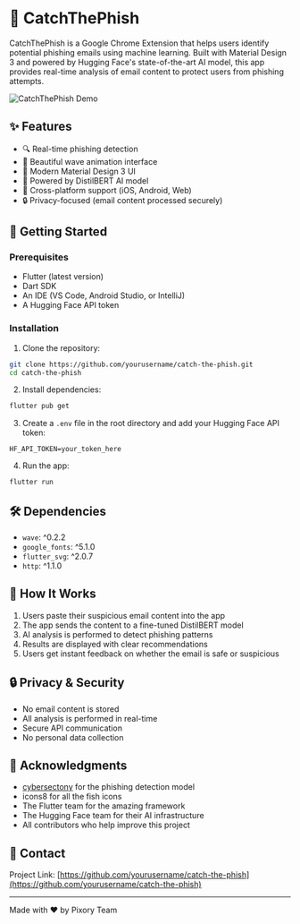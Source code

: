 # 🎣 CatchThePhish

CatchThePhish is a Google Chrome Extension that helps users identify potential phishing emails using machine learning. Built with Material Design 3 and powered by Hugging Face's state-of-the-art AI model, this app provides real-time analysis of email content to protect users from phishing attempts.

![CatchThePhish Demo](assets/demo_placeholder.gif)

## ✨ Features

- 🔍 Real-time phishing detection
- 🌊 Beautiful wave animation interface
- 🎨 Modern Material Design 3 UI
- 🤖 Powered by DistilBERT AI model
- 📱 Cross-platform support (iOS, Android, Web)
- 🔒 Privacy-focused (email content processed securely)

## 🚀 Getting Started

### Prerequisites

- Flutter (latest version)
- Dart SDK
- An IDE (VS Code, Android Studio, or IntelliJ)
- A Hugging Face API token

### Installation

1. Clone the repository:
```bash
git clone https://github.com/yourusername/catch-the-phish.git
cd catch-the-phish
```

2. Install dependencies:
```bash
flutter pub get
```

3. Create a `.env` file in the root directory and add your Hugging Face API token:
```
HF_API_TOKEN=your_token_here
```

4. Run the app:
```bash
flutter run
```

## 🛠️ Dependencies

- `wave`: ^0.2.2
- `google_fonts`: ^5.1.0
- `flutter_svg`: ^2.0.7
- `http`: ^1.1.0

## 🎯 How It Works

1. Users paste their suspicious email content into the app
2. The app sends the content to a fine-tuned DistilBERT model
3. AI analysis is performed to detect phishing patterns
4. Results are displayed with clear recommendations
5. Users get instant feedback on whether the email is safe or suspicious

## 🔒 Privacy & Security

- No email content is stored
- All analysis is performed in real-time
- Secure API communication
- No personal data collection

## 🙏 Acknowledgments

- [cybersectony](https://huggingface.co/cybersectony) for the phishing detection model
- icons8 for all the fish icons
- The Flutter team for the amazing framework
- The Hugging Face team for their AI infrastructure
- All contributors who help improve this project

## 📧 Contact

Project Link: [https://github.com/yourusername/catch-the-phish](https://github.com/yourusername/catch-the-phish)

---
Made with ❤️ by Pixory Team
